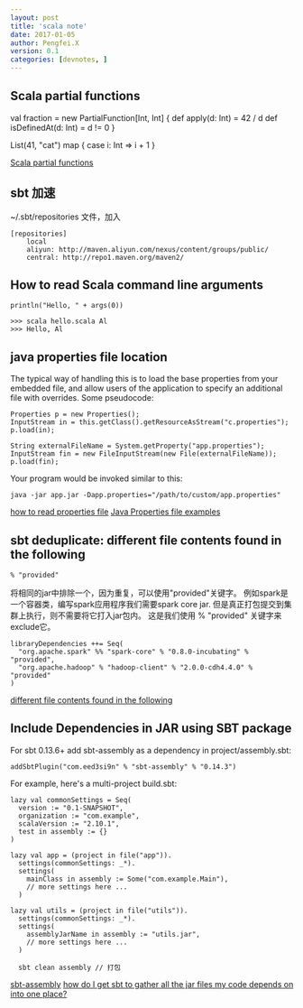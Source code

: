 ```yaml
---
layout: post
title: 'scala note'
date: 2017-01-05
author: Pengfei.X
version: 0.1
categories: [devnotes, ]
---
```


## Scala partial functions

  val fraction = new PartialFunction[Int, Int] {
    def apply(d: Int) = 42 / d
    def isDefinedAt(d: Int) = d != 0
  }

  List(41, "cat") map { case i: Int ⇒ i + 1 }

[Scala partial functions](http://blog.bruchez.name/2011/10/scala-partial-functions-without-phd.html)


## sbt 加速

~/.sbt/repositories 文件，加入

    [repositories]
        local
        aliyun: http://maven.aliyun.com/nexus/content/groups/public/
        central: http://repo1.maven.org/maven2/


## How to read Scala command line arguments

    println("Hello, " + args(0))

    >>> scala hello.scala Al
    >>> Hello, Al


##  java properties file location

The typical way of handling this is to load the base properties from your
embedded file, and allow users of the application to specify an additional file
with overrides. Some pseudocode:

    Properties p = new Properties();
    InputStream in = this.getClass().getResourceAsStream("c.properties");
    p.load(in);

    String externalFileName = System.getProperty("app.properties");
    InputStream fin = new FileInputStream(new File(externalFileName));
    p.load(fin);

Your program would be invoked similar to this:

    java -jar app.jar -Dapp.properties="/path/to/custom/app.properties"

[how to read properties file](http://alvinalexander.com/blog/post/java/-use-properties-file)
[Java Properties file examples](https://www.mkyong.com/java/java-properties-file-examples/)


## sbt deduplicate: different file contents found in the following

    % "provided"

将相同的jar中排除一个，因为重复，可以使用"provided"关键字。
例如spark是一个容器类，编写spark应用程序我们需要spark core jar. 但是真正打包提交到集群上执行，则不需要将它打入jar包内。
这是我们使用 % "provided" 关键字来exclude它。

    libraryDependencies ++= Seq(
      "org.apache.spark" %% "spark-core" % "0.8.0-incubating" % "provided",
      "org.apache.hadoop" % "hadoop-client" % "2.0.0-cdh4.4.0" % "provided"
    )

[different file contents found in the following](http://blog.csdn.net/oopsoom/article/details/41318599)


## Include Dependencies in JAR using SBT package

For sbt 0.13.6+ add sbt-assembly as a dependency in project/assembly.sbt:

    addSbtPlugin("com.eed3si9n" % "sbt-assembly" % "0.14.3")


For example, here's a multi-project build.sbt:

    lazy val commonSettings = Seq(
      version := "0.1-SNAPSHOT",
      organization := "com.example",
      scalaVersion := "2.10.1",
      test in assembly := {}
    )

    lazy val app = (project in file("app")).
      settings(commonSettings: _*).
      settings(
        mainClass in assembly := Some("com.example.Main"),
        // more settings here ...
      )

    lazy val utils = (project in file("utils")).
      settings(commonSettings: _*).
      settings(
        assemblyJarName in assembly := "utils.jar",
        // more settings here ...
      )

      sbt clean assembly // 打包

[sbt-assembly](https://github.com/sbt/sbt-assembly)
[how do I get sbt to gather all the jar files my code depends on into one place?](http://stackoverflow.com/questions/7979336/how-do-i-get-sbt-to-gather-all-the-jar-files-my-code-depends-on-into-one-place)
